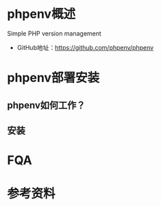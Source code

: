 # phpenv概述
Simple PHP version management

- GitHub地址：https://github.com/phpenv/phpenv
# phpenv部署安装
## phpenv如何工作？
## 安装

# FQA
# 参考资料
